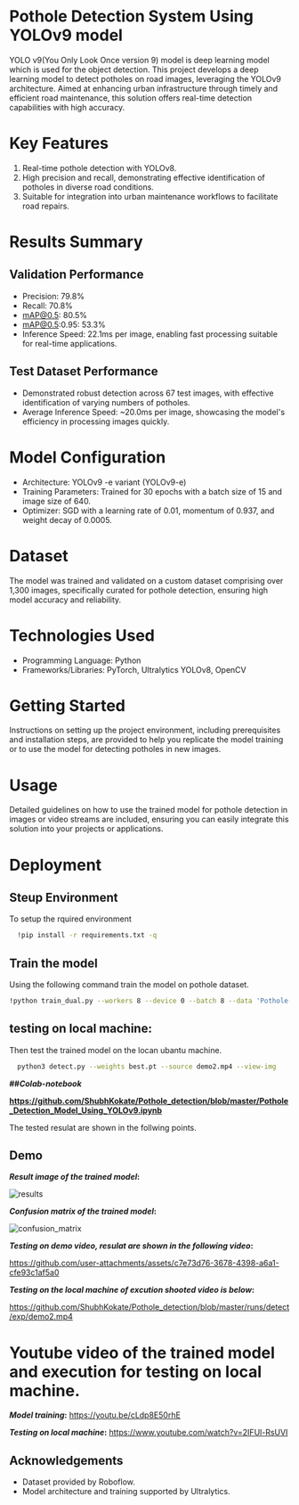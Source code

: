 
# Pothole Detection System Using YOLOv9 model

YOLO v9(You Only Look Once version 9) model is deep learning model which is used for the object detection. This project develops a deep learning model to detect potholes on road images, leveraging the YOLOv9 architecture. Aimed at enhancing urban infrastructure through timely and efficient road maintenance, this solution offers real-time detection capabilities with high accuracy.

# Key Features
   1. Real-time pothole detection with YOLOv8.
   2. High precision and recall, demonstrating effective identification of potholes in diverse road conditions.
 3.   Suitable for integration into urban maintenance workflows to facilitate road repairs.


# Results Summary
## Validation Performance


*    Precision: 79.8%
  *  Recall: 70.8%
   * mAP@0.5: 80.5%
  *  mAP@0.5:0.95: 53.3%
   * Inference Speed: 22.1ms per image, enabling fast processing suitable for real-time applications.

 ## Test Dataset Performance

  *  Demonstrated robust detection across 67 test images, with effective identification of varying numbers of potholes.
  *  Average Inference Speed: ~20.0ms per image, showcasing the model's efficiency in processing images quickly.
# Model Configuration

   * Architecture: YOLOv9 -e variant (YOLOv9-e)
   * Training Parameters: Trained for 30 epochs with a batch size of 15 and image size of 640.
  *  Optimizer: SGD with a learning rate of 0.01, momentum of 0.937, and weight decay of 0.0005.

# Dataset
The model was trained and validated on a custom dataset comprising over 1,300 images, specifically curated for pothole detection, ensuring high model accuracy and reliability.

# Technologies Used

  *  Programming Language: Python
   * Frameworks/Libraries: PyTorch, Ultralytics YOLOv8, OpenCV

# Getting Started
Instructions on setting up the project environment, including prerequisites and installation steps, are provided to help you replicate the model training or to use the model for detecting potholes in new images.
# Usage
Detailed guidelines on how to use the trained model for pothole detection in images or video streams are included, ensuring you can easily integrate this solution into your projects or applications.



# Deployment
 ## Steup Environment
To setup the rquired environment

```bash
  !pip install -r requirements.txt -q
```

  ## Train the model
  Using the following command train the model on pothole dataset.
  ```bash
  !python train_dual.py --workers 8 --device 0 --batch 8 --data 'Pothole-1/data.yaml' --img 640 --cfg models/detect/yolov9-e.yaml --weights '{HOME}/weights/yolov9-e.pt' --name yolov9-e-finetuning --hyp hyp.scratch-high.yaml --min-items 0 --epochs 30 --close-mosaic 15
```
## testing on local machine:
Then test the trained model on the locan ubantu machine.
```bash
  python3 detect.py --weights best.pt --source demo2.mp4 --view-img

```
**##_Colab-notebook_**

**https://github.com/ShubhKokate/Pothole_detection/blob/master/Pothole_Detection_Model_Using_YOLOv9.ipynb**


The tested resulat are shown in the follwing points.


## Demo
**_Result image of the trained model_:**

![results](https://github.com/user-attachments/assets/81c3933d-eb61-4c17-b525-4d9553bdfdf0)

**_Confusion matrix of the trained model_:**

![confusion_matrix](https://github.com/user-attachments/assets/2c0b8886-7fa6-48f7-9bee-eceecd55d03a)

**_Testing on demo video, resulat are shown in the following video_:**

https://github.com/user-attachments/assets/c7e73d76-3678-4398-a6a1-cfe93c1af5a0


**_Testing on the local machine of excution shooted video is below_:**

https://github.com/ShubhKokate/Pothole_detection/blob/master/runs/detect/exp/demo2.mp4

# Youtube video of the trained model and execution for testing on local machine.

**_Model training_:** https://youtu.be/cLdp8E50rhE

**_Testing on local machine_:** https://www.youtube.com/watch?v=2IFUl-RsUVI



## Acknowledgements

 
   * Dataset provided by Roboflow.
   * Model architecture and training supported by Ultralytics.

